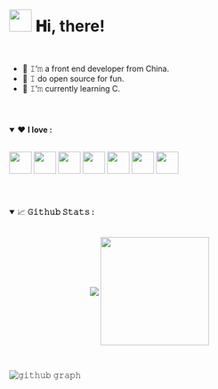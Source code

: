 <h1 align="left">
  <img src="GIF/Hi.gif" width="40px" />
  𝐇i, there!
</h1>

<br/>

- 🔭 𝙸’𝚖 a front end developer from China.
- 🌱 𝙸 do open source for fun.
- 👯 𝙸’𝚖 currently learning C.

#

<br/>

<details open="">
<summary>
  ❤️ <strong>I love : </strong>
</summary>
  
<br/>

<code><img height="40" width="40" src="https://skillicons.dev/icons?i=ts"></code>
<code><img height="40" width="40" src="https://skillicons.dev/icons?i=nodejs"></code>
<code><img height="40" width="40" src="https://skillicons.dev/icons?i=react"></code>
<code><img height="40" width="40" src="https://skillicons.dev/icons?i=vue"></code>
<code><img height="40" width="40" src="https://skillicons.dev/icons?i=c"></code>
  <code><img height="40" width="40" src="https://skillicons.dev/icons?i=cpp"></code>
<code><img height="40" width="40" src="https://skillicons.dev/icons?i=nestjs"></code>

#

<br/>
  
<details open="">
<summary>
  <g-emoji class="g-emoji" alias="chart_with_upwards_trend" fallback-src="https://github.githubassets.com/images/icons/emoji/unicode/1f4c8.png">📈</g-emoji>
  <strong>𝙶𝚒𝚝𝚑𝚞𝚋 𝚂𝚝𝚊𝚝𝚜 : </strong>
</summary>
  
<br/>

<p align="center">
    <img align="center" src="https://github-readme-stats.vercel.app/api?username=OweQian&show_icons=true&hide_border=true&title_color=94b4a4&amp&icon_color=FFFFFF&amp&text_color=FFFFFF&amp&bg_color=000000&count_private=true&include_all_commits=true"/>
    <img align="center" height="195px" src="https://github-readme-stats.vercel.app/api/top-langs/?username=OweQian&text_color=FFFFFF&bg_color=000000&title_color=94b4a4&langs_count=15&layout=compact&hide_border=true" />
</p>
</details>
  
<br/>

![𝚐𝚒𝚝𝚑𝚞𝚋 𝚐𝚛𝚊𝚙𝚑](https://github-readme-activity-graph.cyclic.app/graph?username=OweQian&theme=react-dark&hide_border=true&area=true)
